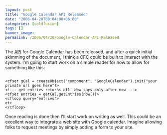 ```yaml
---
layout: post
title: "Google Calendar API Released"
date: "2006-04-20T08:04:00+06:00"
categories: [coldfusion]
tags: []
banner_image: 
permalink: /2006/04/20/Google-Calendar-API-Released
---
```


The <a href="http://code.google.com/apis/gdata/calendar.html">API</a> for Google Calendar has been released, and after a quick initial skimming of the document, I think a CFC could be built to interact with the system. I'm going to start work on a simple reader for now to allow for something like this:

<code>
&lt;cfset gCal = createObject("component", "GoogleCalendar").init("your private url goes here")&gt;
&lt;!--- get entries returns all. Now says only after now ---&gt;
&lt;cfset entries = getCal.getEntries(now())&gt;
&lt;cfloop query="entries"&gt;
etc
&lt;/cfloop&gt;
</code>

Once reading is done then I'll start work on writing as well. This could be an excellent way to integrate a web site with Google calendar. Imagine allowing folks to request meetings by simply adding a form to your site.